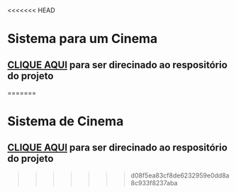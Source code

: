 <<<<<<< HEAD
# Sistema para um Cinema
## [CLIQUE AQUI](https://github.com/jhonatasjgr/cinema.git) para ser direcinado ao respositório do projeto
=======
# Sistema de Cinema
## [CLIQUE AQUI](https://github.com/jhonatasjgr/Cinema.git) para ser direcinado ao respositório do projeto
>>>>>>> d08f5ea83cf8de6232959e0dd8a8c933f8237aba
